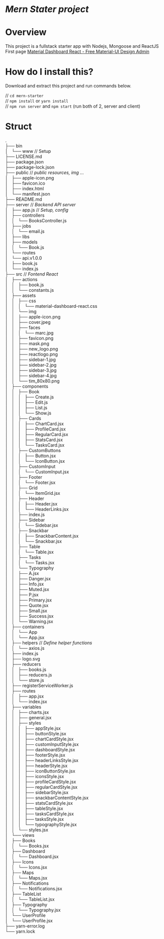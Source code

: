 # *Mern Stater project*

# Overview
  This project is a fullstack starter app with Nodejs, Mongoose and ReactJS  
  First page [Material Dashboard React - Free Material-UI Design Admin](https://creativetimofficial.github.io/material-dashboard-react/)  

  

# How do I install this?

  Download and extract this project and run commands below.  

// `cd mern-starter`  
// `npm install` or `yarn install`  
// `npm run server` and `npm start` (run both of 2, server and client)

# Struct

.  
├── bin  
│   └── www // Setup  
├── LICENSE.md  
├── package.json  
├── package-lock.json  
├── public // *public resources, img ...*  
│   ├── apple-icon.png  
│   ├── favicon.ico  
│   ├── index.html  
│   └── manifest.json  
├── README.md  
├── server // *Backend API server*  
│   ├── app.js // *Setup, config*  
│   ├── controllers  
│   │   └── BooksController.js  
│   ├── jobs  
│   │   └── email.js  
│   ├── libs  
│   ├── models  
│   │   └── Book.js  
│   └── routes  
│       └── api.v1.0.0  
│           ├── book.js  
│           └── index.js  
├── src // *Fontend React*  
│   ├── actions  
│   │   ├── book.js  
│   │   └── constants.js  
│   ├── assets  
│   │   ├── css  
│   │   │   └── material-dashboard-react.css  
│   │   └── img  
│   │       ├── apple-icon.png  
│   │       ├── cover.jpeg  
│   │       ├── faces  
│   │       │   └── marc.jpg  
│   │       ├── favicon.png  
│   │       ├── mask.png  
│   │       ├── new_logo.png  
│   │       ├── reactlogo.png  
│   │       ├── sidebar-1.jpg  
│   │       ├── sidebar-2.jpg  
│   │       ├── sidebar-3.jpg  
│   │       ├── sidebar-4.jpg  
│   │       └── tim_80x80.png  
│   ├── components  
│   │   ├── Book  
│   │   │   ├── Create.js  
│   │   │   ├── Edit.js  
│   │   │   ├── List.js  
│   │   │   └── Show.js  
│   │   ├── Cards  
│   │   │   ├── ChartCard.jsx  
│   │   │   ├── ProfileCard.jsx  
│   │   │   ├── RegularCard.jsx  
│   │   │   ├── StatsCard.jsx  
│   │   │   └── TasksCard.jsx  
│   │   ├── CustomButtons  
│   │   │   ├── Button.jsx  
│   │   │   └── IconButton.jsx  
│   │   ├── CustomInput  
│   │   │   └── CustomInput.jsx  
│   │   ├── Footer  
│   │   │   └── Footer.jsx  
│   │   ├── Grid  
│   │   │   └── ItemGrid.jsx  
│   │   ├── Header  
│   │   │   ├── Header.jsx  
│   │   │   └── HeaderLinks.jsx  
│   │   ├── index.js  
│   │   ├── Sidebar  
│   │   │   └── Sidebar.jsx  
│   │   ├── Snackbar  
│   │   │   ├── SnackbarContent.jsx  
│   │   │   └── Snackbar.jsx  
│   │   ├── Table  
│   │   │   └── Table.jsx  
│   │   ├── Tasks  
│   │   │   └── Tasks.jsx  
│   │   └── Typography  
│   │       ├── A.jsx  
│   │       ├── Danger.jsx  
│   │       ├── Info.jsx  
│   │       ├── Muted.jsx  
│   │       ├── P.jsx  
│   │       ├── Primary.jsx  
│   │       ├── Quote.jsx  
│   │       ├── Small.jsx  
│   │       ├── Success.jsx  
│   │       └── Warning.jsx  
│   ├── containers  
│   │   └── App  
│   │       └── App.jsx  
│   ├── helpers // *Define helper functions*  
│   │   └── axios.js  
│   ├── index.js  
│   ├── logo.svg  
│   ├── reducers  
│   │   ├── books.js  
│   │   ├── reducers.js  
│   │   └── store.js  
│   ├── registerServiceWorker.js  
│   ├── routes  
│   │   ├── app.jsx  
│   │   └── index.jsx  
│   ├── variables  
│   │   ├── charts.jsx  
│   │   ├── general.jsx  
│   │   ├── styles  
│   │   │   ├── appStyle.jsx  
│   │   │   ├── buttonStyle.jsx  
│   │   │   ├── chartCardStyle.jsx  
│   │   │   ├── customInputStyle.jsx  
│   │   │   ├── dashboardStyle.jsx  
│   │   │   ├── footerStyle.jsx  
│   │   │   ├── headerLinksStyle.jsx  
│   │   │   ├── headerStyle.jsx  
│   │   │   ├── iconButtonStyle.jsx  
│   │   │   ├── iconsStyle.jsx  
│   │   │   ├── profileCardStyle.jsx  
│   │   │   ├── regularCardStyle.jsx  
│   │   │   ├── sidebarStyle.jsx  
│   │   │   ├── snackbarContentStyle.jsx  
│   │   │   ├── statsCardStyle.jsx  
│   │   │   ├── tableStyle.jsx  
│   │   │   ├── tasksCardStyle.jsx  
│   │   │   ├── tasksStyle.jsx  
│   │   │   └── typographyStyle.jsx  
│   │   └── styles.jsx  
│   └── views  
│       ├── Books  
│       │   └── Books.jsx  
│       ├── Dashboard  
│       │   └── Dashboard.jsx  
│       ├── Icons  
│       │   └── Icons.jsx  
│       ├── Maps  
│       │   └── Maps.jsx  
│       ├── Notifications  
│       │   └── Notifications.jsx  
│       ├── TableList  
│       │   └── TableList.jsx  
│       ├── Typography  
│       │   └── Typography.jsx  
│       └── UserProfile  
│           └── UserProfile.jsx  
├── yarn-error.log  
└── yarn.lock  
